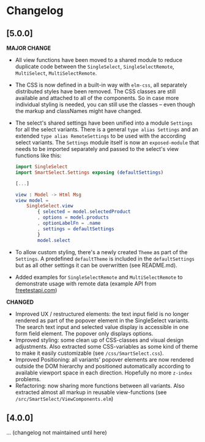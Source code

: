 # Changelog

## [5.0.0]

**MAJOR CHANGE**
- All view functions have been moved to a shared module to reduce duplicate code between the `SingleSelect`, `SingleSelectRemote`, `MultiSelect`, `MultiSelectRemote`.
- The CSS is now defined in a built-in way with `elm-css`, all separately distributed styles have been removed. The CSS classes are still available and attached to all of the components. So in case more individual styling is needed, you can still use the classes – even though the markup and classNames might have changed.
- The select's shared settings have been unified into a module `Settings` for all the select variants. There is a general `type alias Settings` and an extended `type alias RemoteSettings` to be used with the according select variants. The `Settings` module itself is now an `exposed-module` that needs to be imported separately and passed to the select's view functions like this:

    ```elm
    import SingleSelect
    import SmartSelect.Settings exposing (defaultSettings)

    [...]

    view : Model -> Html Msg
    view model =
        SingleSelect.view
            { selected = model.selectedProduct
            , options = model.products
            , optionLabelFn = .name
            , settings = defaultSettings
            }
            model.select

    ``` 
  
- To allow custom styling, there's a newly created `Theme` as part of the `Settings`. A predefined `defaultTheme` is included in the `defaultSettings` but as all other settings it can be overwritten (see README.md). 
- Added examples for `SingleSelectRemote` and `MultiSelectRemote` to demonstrate usage with remote data (example API from [freetestapi.com](https://freetestapi.com))

**CHANGED**
- Improved UX / restructured elements: the text input field is no longer rendered as part of the popover element in the SingleSelect variants. The search text input and selected value display is accessible in one form field element. The popover only displays options.
- Improved styling: some clean up of CSS-classes and visual design adjustments. Also extracted some CSS-variables as some kind of theme to make it easily customizable (see `/css/SmartSelect.css`).
- Improved Positioning: all variants' popover elements are now rendered outside the DOM hierarchy and positioned automatically according to available viewport space in each direction. Hopefully no more `z-index` problems.
- Refactoring: now sharing more functions between all variants. Also extracted almost all markup in reusable view-functions (see `/src/SmartSelect/ViewComponents.elm`)

## [4.0.0]

... (changelog not maintained until here)